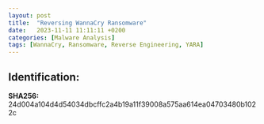 ```yaml
---
layout:	post
title:  "Reversing WannaCry Ransomware"
date:   2023-11-11 11:11:11 +0200
categories: [Malware Analysis]
tags: [WannaCry, Ransomware, Reverse Engineering, YARA]
---
```


## Identification:

**SHA256:** 24d004a104d4d54034dbcffc2a4b19a11f39008a575aa614ea04703480b1022c  

<br>
